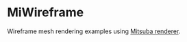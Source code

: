 # MiWireframe

Wireframe mesh rendering examples using [Mitsuba renderer](https://www.mitsuba-renderer.org/).